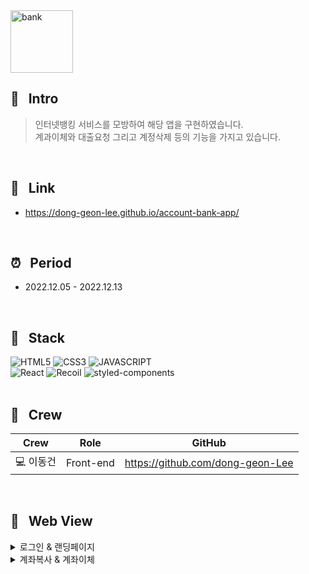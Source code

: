 <img width="100" height="100" alt="bank" src="https://user-images.githubusercontent.com/69576865/207539786-4203251e-7665-4726-a441-05633f692ab1.png">

## :mag_right: &nbsp; Intro
> 인터넷뱅킹 서비스를 모방하여 해당 앱을 구현하였습니다. <br/>
계과이체와 대출요청 그리고 계정삭제 등의 기능을 가지고 있습니다.
<br/>

## :link: &nbsp; Link
- https://dong-geon-lee.github.io/account-bank-app/
<br/>  

## :alarm_clock: &nbsp; Period
 - 2022.12.05 - 2022.12.13
<br/>

## :seedling: &nbsp; Stack  
![HTML5](https://img.shields.io/badge/HTML5-E34F26?style=for-the-badge&logo=HTML5&logoColor=fff)
![CSS3](https://img.shields.io/badge/CSS3-1572B6?style=for-the-badge&logo=CSS3&logoColor=fff)
![JAVASCRIPT](https://img.shields.io/badge/JavaScript-343a40?style=for-the-badge&logo=JavaScript&logoColor=F7DF1E)  
![React](https://img.shields.io/badge/React-444444?style=for-the-badge&logo=React)
![Recoil](https://img.shields.io/badge/Recoil-00A4DC?style=for-the-badge&logo=Relay&logoColor=fff)
![styled-components](https://img.shields.io/badge/styled--Components-DB7093?style=for-the-badge&logo=styled-components&logoColor=fff)
<br/>
<br/>

## :bust_in_silhouette: &nbsp; Crew
Crew | Role | GitHub
----- | ----- | -----
💻 이동건 | Front-end | https://github.com/dong-geon-Lee
<br/>

## :eyes: &nbsp; Web View
<details>
<summary>로그인 & 랜딩페이지</summary>  
<div markdown="1">
</div>
<img width="600" alt=""
 src="https://user-images.githubusercontent.com/69576865/207612332-28ab3131-737b-4326-9435-d10df575ea43.gif">
</details>

<details>
<summary>계좌복사 & 계좌이체</summary>  
<div markdown="1">
</div>
<img width="600" alt=""
 src="https://user-images.githubusercontent.com/69576865/207610277-50bcc798-3d0d-4aaf-9bd0-f18e528211c9.gif">
</details>

